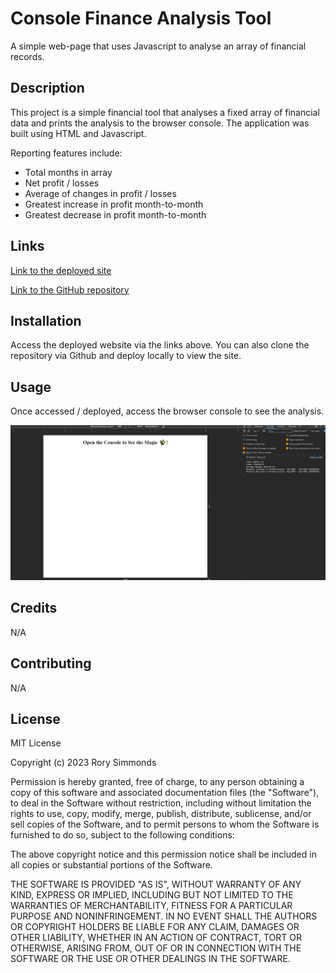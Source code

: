 
# Console Finance Analysis Tool

A simple web-page that uses Javascript to analyse an array of financial records.

## Description

This project is a simple financial tool that analyses a fixed array of financial data and prints the analysis to the browser console. The application was built using HTML and Javascript.

Reporting features include:
* Total months in array
* Net profit / losses
* Average of changes in profit / losses
* Greatest increase in profit month-to-month
* Greatest decrease in profit month-to-month

## Links

[Link to the deployed site](https://uberponky.github.io/Console-Finances/)

[Link to the GitHub repository](https://github.com/uberponky/Console-Finances)

## Installation

Access the deployed website via the links above. You can also clone the repository via Github and deploy locally to view the site.

## Usage

Once accessed / deployed, access the browser console to see the analysis.

![site preview](./preview.png)

## Credits

N/A

## Contributing

N/A

## License

MIT License

Copyright (c) 2023 Rory Simmonds

Permission is hereby granted, free of charge, to any person obtaining a copy
of this software and associated documentation files (the "Software"), to deal
in the Software without restriction, including without limitation the rights
to use, copy, modify, merge, publish, distribute, sublicense, and/or sell
copies of the Software, and to permit persons to whom the Software is
furnished to do so, subject to the following conditions:

The above copyright notice and this permission notice shall be included in all
copies or substantial portions of the Software.

THE SOFTWARE IS PROVIDED "AS IS", WITHOUT WARRANTY OF ANY KIND, EXPRESS OR
IMPLIED, INCLUDING BUT NOT LIMITED TO THE WARRANTIES OF MERCHANTABILITY,
FITNESS FOR A PARTICULAR PURPOSE AND NONINFRINGEMENT. IN NO EVENT SHALL THE
AUTHORS OR COPYRIGHT HOLDERS BE LIABLE FOR ANY CLAIM, DAMAGES OR OTHER
LIABILITY, WHETHER IN AN ACTION OF CONTRACT, TORT OR OTHERWISE, ARISING FROM,
OUT OF OR IN CONNECTION WITH THE SOFTWARE OR THE USE OR OTHER DEALINGS IN THE
SOFTWARE.